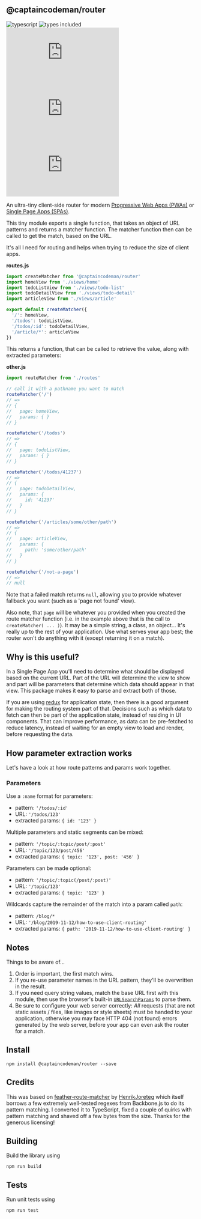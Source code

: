 ## @captaincodeman/router

![typescript](https://badgen.net/badge/icon/typescript?icon=typescript&label)
![types included](https://badgen.net/npm/types/tslib)
![normal size](https://badgen.net/badgesize/normal/CaptainCodeman/js-router/master/dist/router.min.js)
![gzipped size](https://badgen.net/badgesize/gzip/CaptainCodeman/js-router/master/dist/router.min.js)
![brotli size](https://badgen.net/badgesize/brotli/CaptainCodeman/js-router/master/dist/router.min.js)

An ultra-tiny client-side router for modern [Progressive Web Apps (PWAs)](https://en.wikipedia.org/wiki/Progressive_web_application) or [Single Page Apps (SPAs)](https://en.wikipedia.org/wiki/Single-page_application).

This tiny module exports a single function, that takes an object of URL patterns and returns a matcher function. The matcher function then can be called to get the match, based on the URL.

It's all I need for routing and helps when trying to reduce the size of client apps.

**routes.js**

```js
import createMatcher from '@captaincodeman/router'
import homeView from './views/home'
import todoListView from './views/todo-list'
import todoDetailView from './views/todo-detail'
import articleView from './views/article'

export default createMatcher({
  '/': homeView,
  '/todos': todoListView,
  '/todos/:id': todoDetailView,
  '/article/*': articleView
})
```

This returns a function, that can be called to retrieve the value, along with extracted parameters:

**other.js**

```js
import routeMatcher from './routes'

// call it with a pathname you want to match
routeMatcher('/')
// =>
// {
//   page: homeView,
//   params: { }
// }

routeMatcher('/todos')
// =>
// {
//   page: todoListView,
//   params: { }
// }

routeMatcher('/todos/41237')
// =>
// {
//   page: todoDetailView,
//   params: {
//     id: '41237'
//   }
// }

routeMatcher('/articles/some/other/path')
// =>
// {
//   page: articleView,
//   params: {
//     path: 'some/other/path'
//   }
// }

routeMatcher('/not-a-page')
// =>
// null
```

Note that a failed match returns `null`, allowing you to provide whatever fallback you want (such as a 'page not found' view).

Also note, that `page` will be whatever you provided when you created the route matcher function (i.e. in the example above that is the call to `createMatcher( ... )`). It may be a simple string, a class, an object... It's really up to the rest of your application. Use what serves your app best; the router won't do anything with it (except returning it on a match).

## Why is this useful?

In a Single Page App you'll need to determine what should be displayed based on the current URL. Part of the URL will determine the view to show and part will be parameters that determine which data should appear in that view. This package makes it easy to parse and extract both of those.

If you are using [redux](http://redux.js.org/) for application state, then there is a good argument for making the routing system part of that. Decisions such as which data to fetch can then be part of the application state, instead of residing in UI components. That can improve performance, as data can be pre-fetched to reduce latency, instead of waiting for an empty view to load and render, before requesting the data.

## How parameter extraction works

Let's have a look at how route patterns and params work together.

### Parameters

Use a `:name` format for parameters:

- pattern: `'/todos/:id'`
- URL: `'/todos/123'`
- extracted params: `{ id: '123' }`

Multiple parameters and static segments can be mixed:

- pattern: `'/topic/:topic/post/:post'`
- URL: `'/topic/123/post/456'`
- extracted params: `{ topic: '123', post: '456' }`

Parameters can be made optional:

- pattern: `'/topic/:topic(/post/:post)'`
- URL: `'/topic/123'`
- extracted params: `{ topic: '123' }`

Wildcards capture the remainder of the match into a param called `path`:

- pattern: `/blog/*`
- URL: `'/blog/2019-11-12/how-to-use-client-routing'`
- extracted params: `{ path: '2019-11-12/how-to-use-client-routing' }`

## Notes

Things to be aware of...

1. Order is important, the first match wins.
2. If you re-use parameter names in the URL pattern, they'll be overwritten in the result.
3. If you need query string values, match the base URL first with this module, then use the browser's built-in [`URLSearchParams`](https://developer.mozilla.org/en-US/docs/Web/API/URLSearchParams) to parse them.
4. Be sure to configure your web server correctly: _All_ requests (that are not static assets / files, like images or style sheets) must be handed to your application, otherwise you may face HTTP 404 (not found) errors generated by the web server, before your app can even ask the router for a match.

## Install

    npm install @captaincodeman/router --save

## Credits

This was based on [feather-route-matcher](https://github.com/HenrikJoreteg/feather-route-matcher) by [HenrikJoreteg](https://github.com/HenrikJoreteg) which itself borrows a few extremely well-tested regexes from Backbone.js to do its pattern matching. I converted it to TypeScript, fixed a couple of quirks with pattern matching and shaved off a few bytes from the size. Thanks for the generous licensing!

## Building

Build the library using

    npm run build

## Tests

Run unit tests using

    npm run test
